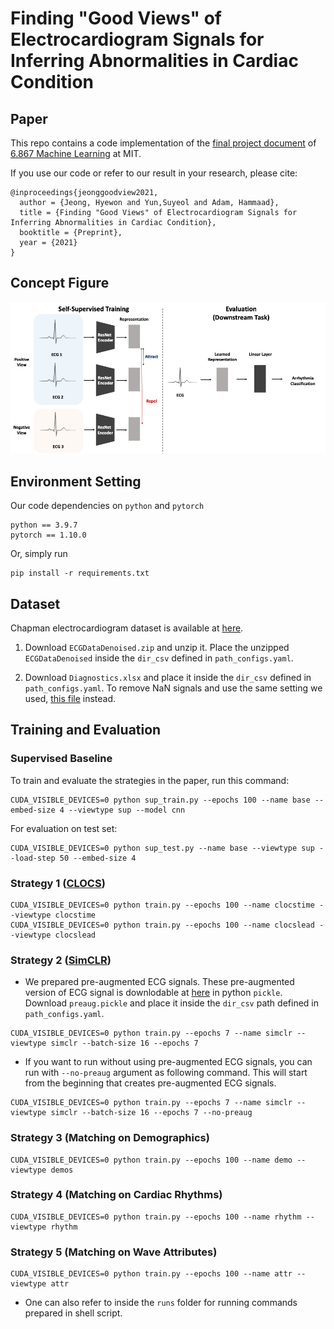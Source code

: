 # Finding "Good Views" of Electrocardiogram Signals for Inferring Abnormalities in Cardiac Condition

## Paper
This repo contains a code implementation of the [final project document](assets/Finding%20_Good%20Views_%20of%20Electrocardiogram%20Signals%20for%20Inferring%20Abnormalities%20in%20Cardiac%20Condition.pdf) of [6.867 Machine Learning](http://www.ai.mit.edu/courses/6.867-f04/) at MIT. 

If you use our code or refer to our result in your research, please cite:
```
@inproceedings{jeonggoodview2021,
  author = {Jeong, Hyewon and Yun,Suyeol and Adam, Hammaad},
  title = {Finding "Good Views" of Electrocardiogram Signals for Inferring Abnormalities in Cardiac Condition},
  booktitle = {Preprint},
  year = {2021}
}
```

## Concept Figure
![concpet](./assets/concept.png)

## Environment Setting
Our code dependencies on `python` and `pytorch`
```
python == 3.9.7
pytorch == 1.10.0
```

Or, simply run
```
pip install -r requirements.txt
```

## Dataset
Chapman electrocardiogram dataset is available at [here](https://figshare.com/collections/ChapmanECG/4560497/2).

1. Download `ECGDataDenoised.zip` and unzip it. Place the unzipped `ECGDataDenoised` inside the `dir_csv` defined in `path_configs.yaml`.

2. Download `Diagnostics.xlsx` and place it inside the `dir_csv` defined in `path_configs.yaml`. To remove NaN signals and use the same setting we used, [this file](https://docs.google.com/spreadsheets/d/1rW9f6FYswwbSRcf8A5YPSubb5cIYKxRs/edit?usp=sharing&ouid=109860069282059750704&rtpof=true&sd=true) instead.


## Training and Evaluation

### Supervised Baseline

To train and evaluate the strategies in the paper, run this command:
```
CUDA_VISIBLE_DEVICES=0 python sup_train.py --epochs 100 --name base --embed-size 4 --viewtype sup --model cnn
```
For evaluation on test set:
```
CUDA_VISIBLE_DEVICES=0 python sup_test.py --name base --viewtype sup --load-step 50 --embed-size 4
```

### Strategy 1 ([CLOCS](https://arxiv.org/pdf/2005.13249.pdf))
```
CUDA_VISIBLE_DEVICES=0 python train.py --epochs 100 --name clocstime --viewtype clocstime
CUDA_VISIBLE_DEVICES=0 python train.py --epochs 100 --name clocslead --viewtype clocslead
```

### Strategy 2 ([SimCLR](https://arxiv.org/pdf/2002.05709.pdf))

- We prepared pre-augmented ECG signals. These pre-augmented version of ECG signal is  downlodable at [here](https://www.dropbox.com/s/k7s1xeibp2yg8xu/preaug.pickle?dl=0) in python `pickle`. Download `preaug.pickle` and place it inside the `dir_csv` path defined in `path_configs.yaml`.

```
CUDA_VISIBLE_DEVICES=0 python train.py --epochs 7 --name simclr --viewtype simclr --batch-size 16 --epochs 7
```

- If you want to run without using pre-augmented ECG signals, you can run with `--no-preaug` argument as following command. This will start from the beginning that creates pre-augmented ECG signals.

```
CUDA_VISIBLE_DEVICES=0 python train.py --epochs 7 --name simclr --viewtype simclr --batch-size 16 --epochs 7 --no-preaug
```


### Strategy 3 (Matching on Demographics)
```
CUDA_VISIBLE_DEVICES=0 python train.py --epochs 100 --name demo --viewtype demos
```

### Strategy 4 (Matching on Cardiac Rhythms)
```
CUDA_VISIBLE_DEVICES=0 python train.py --epochs 100 --name rhythm --viewtype rhythm
```

### Strategy 5 (Matching on Wave Attributes)
```
CUDA_VISIBLE_DEVICES=0 python train.py --epochs 100 --name attr --viewtype attr
```

* One can also refer to inside the `runs` folder for running commands prepared in shell script.
